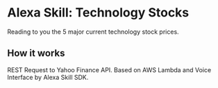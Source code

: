 # Alexa Skill: Technology Stocks #

Reading to you the 5 major current technology stock prices.

## How it works ##

REST Request to Yahoo Finance API. Based on AWS Lambda and Voice Interface by Alexa Skill SDK.
